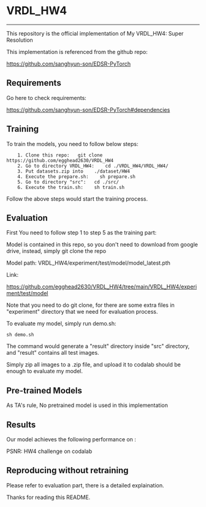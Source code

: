 # VRDL_HW4
-------------------------------------------------------------------------
This repository is the official implementation of My VRDL_HW4: Super Resolution

This implementation is referenced from the github repo: 

https://github.com/sanghyun-son/EDSR-PyTorch

Requirements
-------------------------------------------------------------------------
Go here to check requirements:

https://github.com/sanghyun-son/EDSR-PyTorch#dependencies


Training
-------------------------------------------------------------------------
To train the models, you need to follow below steps:

        1. Clone this repo:   git clone https://github.com/egghead2630/VRDL_HW4
        2. Go to directory VRDL_HW4:    cd ./VRDL_HW4/VRDL_HW4/ 
        3. Put datasets.zip into    ./dataset/HW4
        4. Execute the prepare.sh:    sh prepare.sh
        5. Go to directory "src":   cd ./src/
        6. Execute the train.sh:    sh train.sh

Follow the above steps would start the training process.

Evaluation
-------------------------------------------------------------------------

First You need to follow step 1 to step 5 as the training part:

Model is contained in this repo, so you don't need to download from google drive, instead, simply git clone the repo

Model path: VRDL_HW4/experiment/test/model/model_latest.pth

Link:

https://github.com/egghead2630/VRDL_HW4/tree/main/VRDL_HW4/experiment/test/model


Note that you need to do git clone, for there are some extra files in "experiment" directory that we need for evaluation process.


To evaluate my model, simply run demo.sh:  
	
	sh demo.sh

The command would generate a "result" directory inside "src" directory, and "result" contains all test images.

Simply zip all images to a .zip file, and upload it to codalab should be enough to evaluate my model.

	
Pre-trained Models
-------------------------------------------------------------------------

As TA's rule, No pretrained model is used in this implementation
    
    
Results
-------------------------------------------------------------------------
Our model achieves the following performance on :

PSNR: HW4 challenge on codalab	



Reproducing without retraining
-------------------------------------------------------------------------
Please refer to evaluation part, there is a detailed explaination.





Thanks for reading this README.
